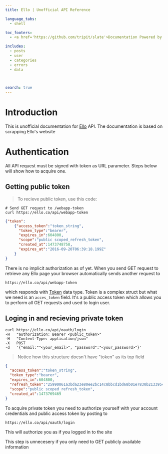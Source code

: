 ```yaml
---
title: Ello | Unofficial API Reference

language_tabs:
  - shell

toc_footers:
  - <a href='https://github.com/tripit/slate'>Documentation Powered by Slate</a>

includes:
  - posts
  - user
  - categories
  - errors
  - data
  


search: true
---
```


# Introduction

This is unofficial documentation for <a href='ello.co'>Ello</a> API. The documentation is based on scrapping Ello's website

# Authentication
All API request must be signed with token as URL parameter. Steps below will show how to acquire one.
## Getting public token
> To recieve public token, use this code:


```shell
# Send GET request to /webapp-token
curl https://ello.co/api/webapp-token
```

```json
{"token":
    {"access_token":"token_string",
      "token_type":"bearer",
      "expires_in":604800,
      "scope":"public scoped_refresh_token",
      "created_at":1473748758,
      "expires_at":"2016-09-20T06:39:18.199Z"
    }
}
```



There is no implicit authorization as of yet. When you send GET request to retrieve any Ello page your browser automatically sends another
request to

`https://ello.co/api/webapp-token`

which responds with <a href='#token'>Token</a> data type. Token is a complex struct but what we need is an `acces_token` field. It's a public access token
which allows you to perform all GET requests and used to login user.

## Loging in and recieving private token
```shell
curl https://ello.co/api/oauth/login
-H   "authorization: Bearer <public_token>"
-H   "Content-Type: application/json"
-X   POST
-d   '{"email:""<your_email>", "password":"<your_password>"}'

```
> Notice how this structure doesn't have "token" as its top field

```json
{
  "access_token":"token_string",
  "token_type":"bearer",
  "expires_in":604800,
  "refresh_token":"25990061a3bda23e80ee2bc14c8bbcd1bd68b01e7830b2133954bba04eeb7572",
  "scope":"public scoped_refresh_token",
  "created_at":1473769469
}
```
To acquire private token you need to authorize yourself with your account credentials and public access token by posting to

`https://ello.co/api/oauth/login`

This will authorize you as if you logged in to the site

<aside class="notice">
This step is unnecesery if you only need to GET publicly available information
</aside>






